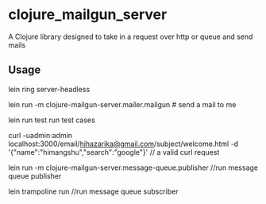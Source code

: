 # clojure_mailgun_server

A Clojure library designed to take in a request over http or queue and send mails

## Usage

lein ring server-headless

lein run -m clojure-mailgun-server.mailer.mailgun # send a mail to me

lein run test run test cases

curl -uadmin:admin localhost:3000/email/hjhazarika@gmail.com/subject/welcome.html  -d '{"name":"himangshu","search":"google"}' // a valid curl request


lein run -m clojure-mailgun-server.message-queue.publisher //run message queue publisher
 
lein trampoline run //run message queue subscriber

